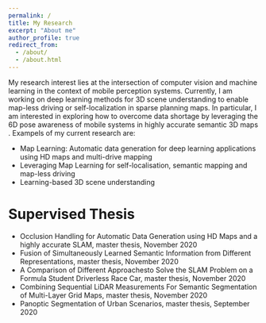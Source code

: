 ```yaml
---
permalink: /
title: My Research 
excerpt: "About me"
author_profile: true
redirect_from: 
  - /about/
  - /about.html
---
```


My research interest lies at the intersection of computer vision and machine learning in the context of mobile perception systems. Currently, I am working on deep learning methods for 3D scene understanding to enable map-less driving or self-localization in sparse planning maps. In particular, I am interested in exploring how to overcome data shortage by leveraging the 6D pose awareness of mobile systems in highly accurate semantic 3D maps . Exampels of my current research are:

* Map Learning: Automatic data generation for deep learning applications using HD maps and multi-drive mapping
* Leveraging Map Learning for self-localisation, semantic mapping and map-less driving
* Learning-based 3D scene understanding


Supervised Thesis
======
* Occlusion Handling for Automatic Data Generation using HD Maps and a highly accurate SLAM, master thesis, November 2020
* Fusion of Simultaneously Learned Semantic Information from Different Representations,  master thesis, November 2020
* A Comparison of Different Approachesto Solve the SLAM Problem on a Formula Student Driverless Race Car, master thesis, November 2020
* Combining Sequential LiDAR Measurements For Semantic Segmentation of Multi-Layer Grid Maps, master thesis, November 2020
* Panoptic Segmentation of Urban Scenarios, master thesis, September 2020
